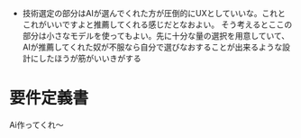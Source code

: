 - 技術選定の部分はAIが選んでくれた方が圧倒的にUXとしていいな。これとこれがいいですよと推薦してくれる感じだとなおよい。
そう考えるとここの部分は小さなモデルを使ってもよい。先に十分な量の選択を用意していて、AIが推薦してくれた奴が不服なら自分で選びなおすることが出来るような設計にしたほうが筋がいいきがする


#  要件定義書

Ai作ってくれ～




